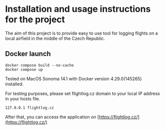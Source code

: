 # Installation and usage instructions for the project

The aim of this project is to provide easy to use tool for logging flights on a local airfield in the middle of the Czech Republic.

## Docker launch
```
docker compose build --no-cache
docker compose up
```

Tested on MacOS Sonoma 14.1 with Docker version 4.29.0(145265) installed.

For testing purposes, please set flightlog.cz domain to your local IP address in your hosts file.
```
127.0.0.1 flightlog.cz
```

After that, you can access the application on [https://flightlog.cz/](https://flightlog.cz/)